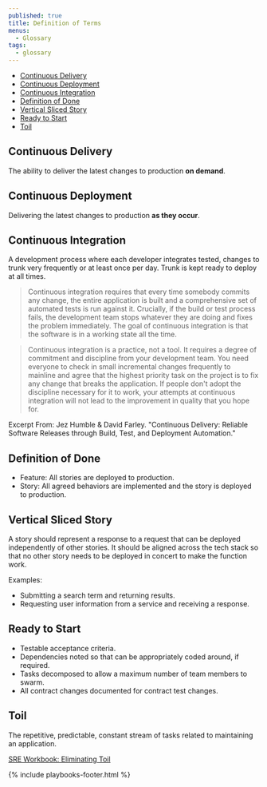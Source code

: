 ```yaml
---
published: true
title: Definition of Terms
menus:
  - Glossary
tags:
  - glossary
---
```


- [Continuous Delivery](#continuous-delivery)
- [Continuous Deployment](#continuous-deployment)
- [Continuous Integration](#continuous-integration)
- [Definition of Done](#definition-of-done)
- [Vertical Sliced Story](#vertical-sliced-story)
- [Ready to Start](#ready-to-start)
- [Toil](#toil)

## Continuous Delivery

The ability to deliver the latest changes to production **on demand**.

## Continuous Deployment

Delivering the latest changes to production **as they occur**.

## Continuous Integration

A development process where each developer integrates tested,
changes to trunk very frequently or at least once per day. Trunk is kept ready to deploy at all times.

> Continuous integration requires that every time somebody commits any change, the entire application is built and a comprehensive
> set of automated tests is run against it. Crucially, if the build or test process fails, the development team stops whatever they
> are doing and fixes the problem immediately. The goal of continuous integration is that the software is in a working state all the
> time.

> Continuous integration is a practice, not a tool. It requires a degree of commitment and discipline from your development team.
> You need everyone to check in small incremental changes frequently to mainline and agree that the highest priority task on the
> project is to fix any change that breaks the application. If people don't adopt the discipline necessary for it to work, your
> attempts at continuous integration will not lead to the improvement in quality that you hope for.

Excerpt From: Jez Humble & David Farley. "Continuous Delivery: Reliable Software Releases through Build, Test, and Deployment
Automation."

## Definition of Done

- Feature: All stories are deployed to production.
- Story: All agreed behaviors are implemented and the story is deployed to production.

## Vertical Sliced Story

A story should represent a response to a request that can be deployed
independently of other stories. It should be aligned across the tech stack so
that no other story needs to be deployed in concert to make the function work.

Examples:

- Submitting a search term and returning results.
- Requesting user information from a service and receiving a response.

## Ready to Start

- Testable acceptance criteria.
- Dependencies noted so that can be appropriately coded around, if required.
- Tasks decomposed to allow a maximum number of team members to swarm.
- All contract changes documented for contract test changes.

## Toil

The repetitive, predictable, constant stream of tasks related to
maintaining an application.

[SRE Workbook: Eliminating Toil](https://landing.google.com/sre/workbook/chapters/eliminating-toil/)

{% include playbooks-footer.html %}
